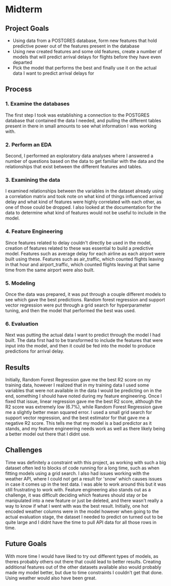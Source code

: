 # Midterm
## Project Goals
- Using data from a POSTGRES database, form new features that hold predictive power out of the features present in the database
- Using new created features and some old features, create a number of models that will predict arrival delays for flights before they have even departed
- Pick the model that performs the best and finally use it on the actual data I want to predict arrival delays for
## Process
### 1. Examine the databases
The first step I took was establishing a connection to the POSTGRES database that contained the data I needed, and pulling the different tables present in there in small amounts to see what information I was working with. 
### 2. Perform an EDA
Second, I performed an exploratory data analyses where I answered a number of questions based on the data to get familiar with the data and the relationships that exist between the different features and tables.
### 3. Examining the data
I examined relationships between the variables in the dataset already using a correlation matrix and took note on what kind of things influenced arrival delay and what kind of features were highly correlated with each other, as one of those could be dropped. I also looked at the documentation for the data to determine what kind of features would not be useful to include in the model.
### 4. Feature Engineering
Since features related to delay couldn't directly be used in the model, creation of features related to these was essential to build a predictive model. Features such as average delay for each airline as each airport were built using these. Features such as air_traffic, which counted flights leaving in that hour and airport_traffic, which counted flights leaving at that same time from the same airport were also built.
### 5. Modeling
Once the data was prepared, it was put through a couple different models to see which gave the best predictions. Random forest regression and support vector regression were put through a grid search for hyperparameter tuning, and then the model that performed the best was used.
### 6. Evaluation
Next was putting the actual data I want to predict through the model I had built. The data first had to be transformed to include the features that were input into the model, and then it could be fed into the model to produce predictions for arrival delay.
## Results
Initially, Random Forest Regression gave me the best R2 score on my training data, however I realized that in my training data I used some variables that were not available in the data I would be predicting on in the end, something I should have noted during my feature engineering. Once I fixed that issue, linear regression gave me the best R2 score, although the R2 score was extremely low (6.7%), while Random Forest Regression gave me a slightly better mean squared error. I used a small grid search for support vector regression, and the best estimator for that gave me a negative R2 score. This tells me that my model is a bad predictor as it stands, and my feature engineering needs work as well as there likely being a better model out there that I didnt use.
## Challenges
Time was definitely a constraint with this project, as working with such a big dataset often led to blocks of code running for a long time, such as when fitting models using a grid search. I also had issues working with the weather API, where I could not get a result for 'snow' which causes issues in case it comes up in the test data. I was able to work around this but it was still frustrating to work with. Feature engineering also stands out as a challenge, it was difficult deciding which features should stay or be manipulated into a new feature or just be deleted, and there wasn't really a way to know if what I went with was the best result. Initially, one hot encoded weather columns were in the model however when going to the actual evaluation stage, the dataset I needed to predict on turned out to be quite large and I didnt have the time to pull API data for all those rows in time.
## Future Goals
With more time I would have liked to try out different types of models, as theres probably others out there that could lead to better results. Creating additional features out of the other datasets available also would probably made my model better, but due to time constraints I couldn't get that done. Using weather would also have been great.
